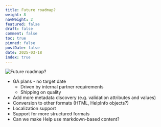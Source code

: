 ```yaml
---
title: Future roadmap?
weight: 8
navWeight: 2
featured: false
draft: false
comment: false
toc: true
pinned: false
postDate: false
date: 2025-03-18
index: true
---
```

<!-- markdownlint-disable MD041 -->

![Future roadmap?][01]

- GA plans - no target date
  - Driven by internal partner requirements
  - Shipping on quality
- Add more metadata discovery (e.g. validation attributes and values)
- Conversion to other formats (HTML, HelpInfo objects?)
- Localization support
- Support for more structured formats
- Can we make Help use markdown-based content?


<!-- link references -->
[01]: images/platypsv1/09-future.png
